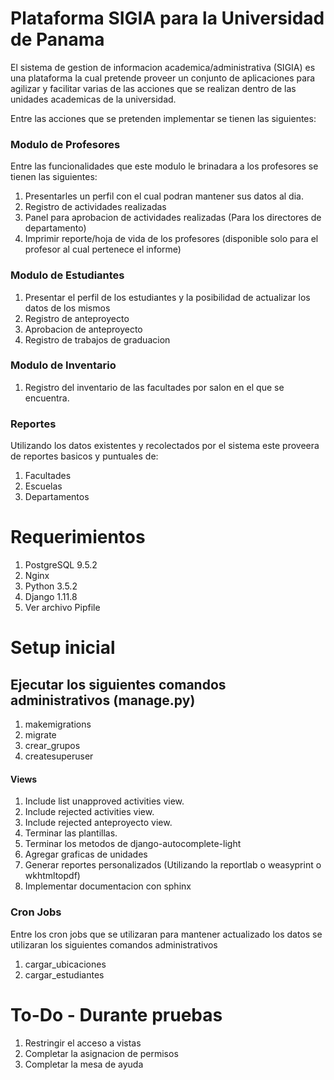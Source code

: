 # Plataforma SIGIA para la Universidad de Panama

El sistema de gestion de informacion academica/administrativa (SIGIA) es una plataforma la cual 
pretende proveer un conjunto de aplicaciones para agilizar y facilitar varias de las acciones que se
realizan dentro de las unidades academicas de la universidad.

Entre las acciones que se pretenden implementar se tienen las siguientes:

### Modulo de Profesores
Entre las funcionalidades que este modulo le brinadara a los profesores se tienen las siguientes:

1. Presentarles un perfil con el cual podran mantener sus datos al dia.
1. Registro de actividades realizadas
1. Panel para aprobacion de actividades realizadas (Para los directores de departamento)
1. Imprimir reporte/hoja de vida de los profesores (disponible solo para el profesor al cual pertenece el informe)

### Modulo de Estudiantes

1. Presentar el perfil de los estudiantes y la posibilidad de actualizar los datos de los mismos
1. Registro de anteproyecto
1. Aprobacion de anteproyecto
1. Registro de trabajos de graduacion

### Modulo de Inventario

1. Registro del inventario de las facultades por salon en el que se encuentra.

### Reportes

Utilizando los datos existentes y recolectados por el sistema este proveera de reportes basicos y puntuales
de:

1. Facultades
1. Escuelas
1. Departamentos


# Requerimientos

1. PostgreSQL 9.5.2
1. Nginx
1. Python 3.5.2
1. Django 1.11.8
1. Ver archivo Pipfile

# Setup inicial
## Ejecutar los siguientes comandos administrativos (manage.py)
1. makemigrations
1. migrate
1. crear_grupos
1. createsuperuser

#### Views
1. Include list unapproved activities view.
1. Include rejected activities view.
1. Include rejected anteproyecto view.
1. Terminar las plantillas.
1. Terminar los metodos de django-autocomplete-light
1. Agregar graficas de unidades
1. Generar reportes personalizados (Utilizando la reportlab o weasyprint o wkhtmltopdf)
1. Implementar documentacion con sphinx

### Cron Jobs
Entre los cron jobs que se utilizaran para mantener actualizado los datos se utilizaran los siguientes comandos administrativos
1. cargar_ubicaciones
1. cargar_estudiantes

# To-Do - Durante pruebas
1. Restringir el acceso a vistas
1. Completar la asignacion de permisos
1. Completar la mesa de ayuda
